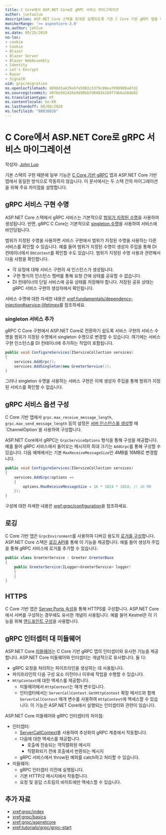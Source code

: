 ```yaml
---
title: C Core에서 ASP.NET Core로 gRPC 서비스 마이그레이션
author: juntaoluo
description: ASP.NET Core 스택을 토대로 실행되도록 기존 C Core 기반 gRPC 앱을 이동하는 방법을 알아봅니다.
monikerRange: '>= aspnetcore-3.0'
ms.author: johluo
ms.date: 09/25/2019
no-loc:
- cookie
- Cookie
- Blazor
- Blazor Server
- Blazor WebAssembly
- Identity
- Let's Encrypt
- Razor
- SignalR
uid: grpc/migration
ms.openlocfilehash: 8098d3a629eb7e5902c5379c00ea7090900a87d2
ms.sourcegitcommit: 497be502426e9d90bb7d0401b1b9f74b6a384682
ms.translationtype: HT
ms.contentlocale: ko-KR
ms.lasthandoff: 08/08/2020
ms.locfileid: "88016026"
---
```

# <a name="migrating-grpc-services-from-c-core-to-aspnet-core"></a>C Core에서 ASP.NET Core로 gRPC 서비스 마이그레이션

작성자: [John Luo](https://github.com/juntaoluo)

기본 스택의 구현 때문에 일부 기능은 [C Core 기반 gRPC](https://grpc.io/blog/grpc-stacks) 앱과 ASP.NET Core 기반 앱에서 동일한 방식으로 작동하지 않습니다. 이 문서에서는 두 스택 간의 마이그레이션을 위해 주요 차이점을 설명합니다.

## <a name="grpc-service-implementation-lifetime"></a>gRPC 서비스 구현 수명

ASP.NET Core 스택에서 gRPC 서비스는 기본적으로 [범위가 지정된 수명](xref:fundamentals/dependency-injection#service-lifetimes)을 사용하여 생성됩니다. 반면, gRPC C Core는 기본적으로 [singleton 수명](xref:fundamentals/dependency-injection#service-lifetimes)을 사용하여 서비스에 바인딩됩니다.

범위가 지정된 수명을 사용하면 서비스 구현에서 범위가 지정된 수명을 사용하는 다른 서비스를 확인할 수 있습니다. 예를 들어 범위가 지정된 수명이 생성자 주입을 통해 DI 컨테이너에서 `DbContext`를 확인할 수도 있습니다. 범위가 지정된 수명 사용과 관련해서 다음 사항을 확인합니다.

* 각 요청에 대해 서비스 구현의 새 인스턴스가 생성됩니다.
* 구현 형식의 인스턴스 멤버를 통해 요청 간에 상태를 공유할 수 없습니다.
* DI 컨테이너의 단일 서비스에 공유 상태를 저장해야 합니다. 저장된 공유 상태는 gRPC 서비스 구현의 생성자에서 확인됩니다.

서비스 수명에 대한 자세한 내용은 <xref:fundamentals/dependency-injection#service-lifetimes>를 참조하세요.

### <a name="add-a-singleton-service"></a>singleton 서비스 추가

gRPC C Core 구현에서 ASP.NET Core로 전환하기 쉽도록 서비스 구현의 서비스 수명을 범위가 지정된 수명에서 singleton 수명으로 변경할 수 있습니다. 여기에는 서비스 구현 인스턴스를 DI 컨테이너에 추가하는 작업이 포함됩니다.

```csharp
public void ConfigureServices(IServiceCollection services)
{
    services.AddGrpc();
    services.AddSingleton(new GreeterService());
}
```

그러나 singleton 수명을 사용하는 서비스 구현은 이제 생성자 주입을 통해 범위가 지정된 서비스를 확인할 수 없습니다.

## <a name="configure-grpc-services-options"></a>gRPC 서비스 옵션 구성

C Core 기반 앱에서 `grpc.max_receive_message_length`, `grpc.max_send_message_length` 등의 설정은 [서버 인스턴스를 생성](https://grpc.io/grpc/csharp/api/Grpc.Core.Server.html#Grpc_Core_Server__ctor_System_Collections_Generic_IEnumerable_Grpc_Core_ChannelOption__)할 때 `ChannelOption`을 사용하여 구성합니다.

ASP.NET Core에서 gRPC는 `GrpcServiceOptions` 형식을 통해 구성을 제공합니다. 예를 들어 gRPC 서비스에서 들어오는 메시지의 최대 크기는 `AddGrpc`를 통해 구성할 수 있습니다. 다음 예제에서는 기본 `MaxReceiveMessageSize`인 4MB를 16MB로 변경합니다.

```csharp
public void ConfigureServices(IServiceCollection services)
{
    services.AddGrpc(options =>
    {
        options.MaxReceiveMessageSize = 16 * 1024 * 1024; // 16 MB
    });
}
```

구성에 대한 자세한 내용은 <xref:grpc/configuration>을 참조하세요.

## <a name="logging"></a>로깅

C Core 기반 앱은 `GrpcEnvironment`를 사용하여 디버깅 용도의 [로거를 구성](https://grpc.io/grpc/csharp/api/Grpc.Core.GrpcEnvironment.html?q=size#Grpc_Core_GrpcEnvironment_SetLogger_Grpc_Core_Logging_ILogger_)합니다. ASP.NET Core 스택은 [로깅 API](xref:fundamentals/logging/index)를 통해 이 기능을 제공합니다. 예를 들어 생성자 주입을 통해 gRPC 서비스에 로거를 추가할 수 있습니다.

```csharp
public class GreeterService : Greeter.GreeterBase
{
    public GreeterService(ILogger<GreeterService> logger)
    {
    }
}
```

## <a name="https"></a>HTTPS

C Core 기반 앱은 [Server.Ports 속성](https://grpc.io/grpc/csharp/api/Grpc.Core.Server.html#Grpc_Core_Server_Ports)을 통해 HTTPS를 구성합니다. ASP.NET Core에서 서버를 구성하는 경우에도 유사한 개념이 사용됩니다. 예를 들어 Kestrel은 이 기능을 위해 [엔드포인트 구성](xref:fundamentals/servers/kestrel#endpoint-configuration)을 사용합니다.

## <a name="grpc-interceptors-vs-middleware"></a>gRPC 인터셉터 대 미들웨어

ASP.NET Core [미들웨어](xref:fundamentals/middleware/index)는 C Core 기반 gRPC 앱의 인터셉터와 유사한 기능을 제공합니다. ASP.NET Core 미들웨어와 인터셉터는 개념적으로 유사합니다. 둘 다:

* gRPC 요청을 처리하는 파이프라인을 생성하는 데 사용됩니다.
* 파이프라인의 다음 구성 요소 이전이나 이후에 작업을 수행할 수 있습니다.
* `HttpContext`에 대한 액세스를 제공합니다.
  * 미들웨어에서 `HttpContext`는 매개 변수입니다.
  * 인터셉터에서는 `ServerCallContext.GetHttpContext` 확장 메서드와 함께 `ServerCallContext` 매개 변수를 사용하여 `HttpContext`에 액세스할 수 있습니다. 이 기능은 ASP.NET Core에서 실행되는 인터셉터와 관련이 있습니다.

ASP.NET Core 미들웨어와 gRPC 인터셉터의 차이점:

* 인터셉터:
  * [ServerCallContext](https://grpc.io/grpc/csharp/api/Grpc.Core.ServerCallContext.html)를 사용하여 추상화의 gRPC 계층에서 작동합니다.
  * 다음에 대한 액세스를 제공합니다.
    * 호출에 전송되는 역직렬화된 메시지
    * 직렬화되기 전에 호출에서 반환되는 메시지
  * gRPC 서비스에서 throw된 예외를 catch하고 처리할 수 있습니다.
* 미들웨어:
  * gRPC 인터셉터 이전에 실행됩니다.
  * 기본 HTTP/2 메시지에서 작동합니다.
  * 요청 및 응답 스트림의 바이트에만 액세스할 수 있습니다.

## <a name="additional-resources"></a>추가 자료

* <xref:grpc/index>
* <xref:grpc/basics>
* <xref:grpc/aspnetcore>
* <xref:tutorials/grpc/grpc-start>
